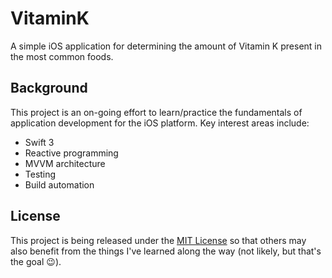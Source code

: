 # VitaminK
A simple iOS application for determining the amount of Vitamin K present in
the most common foods.

## Background
This project is an on-going effort to learn/practice the fundamentals of application
development for the iOS platform. Key interest areas include:
* Swift 3
* Reactive programming
* MVVM architecture
* Testing
* Build automation

## License
This project is being released under the [MIT License](https://opensource.org/licenses/MIT)
so that others may also benefit from the things I've learned along the way (not
likely, but that's the goal :wink:).
